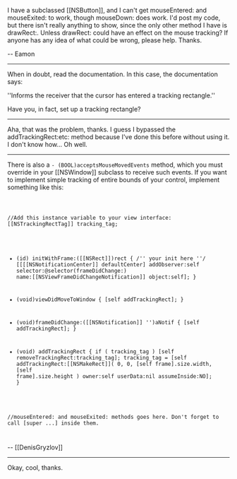 I have a subclassed [[NSButton]], and I can't get mouseEntered: and mouseExited: to work, though mouseDown: does work. I'd post my code, but there isn't really anything to show, since the only other method I have is drawRect:. Unless drawRect: could have an effect on the mouse tracking?
If anyone has any idea of what could be wrong, please help.
Thanks.

-- Eamon

----

When in doubt, read the documentation. In this case, the documentation says:

''Informs the receiver that the cursor has entered a tracking rectangle.''

Have you, in fact, set up a tracking rectangle?

----

Aha, that was the problem, thanks. I guess I bypassed the addTrackingRect:etc: method because I've done this before without using it. I don't know how... Oh well.

----

There is also a <code>- (BOOL)acceptsMouseMovedEvents</code> method, which you must override in your [[NSWindow]] subclass to receive such events.
If you want to implement simple tracking of entire bounds of your control, implement something like this:

<code>

//Add this instance variable to your view interface:
   [[NSTrackingRectTag]]            tracking_tag;

- (id) initWithFrame:([[NSRect]])rect {
  /'' your init here ''/
  	[[[[NSNotificationCenter]] defaultCenter] addObserver:self
			selector:@selector(frameDidChange:)
			 name:[[NSViewFrameDidChangeNotification]]
			  object:self];
}

- (void)viewDidMoveToWindow { [self addTrackingRect]; }
- (void)frameDidChange:([[NSNotification]] '')aNotif { [self addTrackingRect]; }

- (void) addTrackingRect {
	if ( tracking_tag ) [self removeTrackingRect:tracking_tag];
	tracking_tag = [self addTrackingRect:[[NSMakeRect]]( 0, 0, [self frame].size.width, [self frame].size.height ) owner:self userData:nil assumeInside:NO];
}

//mouseEntered: and mouseExited: methods goes here. Don't forget to call [super ...] inside them.

</code>

-- [[DenisGryzlov]]

----

Okay, cool, thanks.